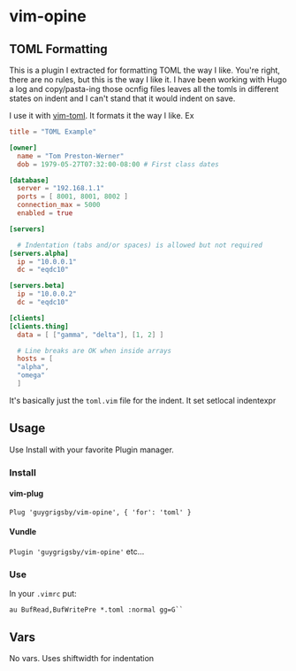 # vim-opine

## TOML Formatting

This is a plugin I extracted for formatting TOML the way I like. You're right, there are no rules, but this is the way I like it. I have been working with Hugo a log and copy/pasta-ing those ocnfig files leaves all the tomls in different states on indent and I can't stand that it would indent on save. 

I use it with [vim-toml](https://github.com/cespare/vim-toml). It formats it the way I like. Ex

```toml
title = "TOML Example"

[owner]
  name = "Tom Preston-Werner"
  dob = 1979-05-27T07:32:00-08:00 # First class dates

[database]
  server = "192.168.1.1"
  ports = [ 8001, 8001, 8002 ]
  connection_max = 5000
  enabled = true

[servers]

  # Indentation (tabs and/or spaces) is allowed but not required
[servers.alpha]
  ip = "10.0.0.1"
  dc = "eqdc10"

[servers.beta]
  ip = "10.0.0.2"
  dc = "eqdc10"

[clients]
[clients.thing]
  data = [ ["gamma", "delta"], [1, 2] ]

  # Line breaks are OK when inside arrays
  hosts = [
  "alpha",
  "omega"
  ]
```

It's basically just the `toml.vim` file for the indent. It set setlocal indentexpr

## Usage
Use Install with your favorite Plugin manager.
### Install
#### vim-plug
`
Plug 'guygrigsby/vim-opine', { 'for': 'toml' }
`
#### Vundle
`
Plugin 'guygrigsby/vim-opine'
`
etc...
### Use
In your `.vimrc` put:
```
au BufRead,BufWritePre *.toml :normal gg=G``
```

## Vars
No vars. Uses shiftwidth for indentation
